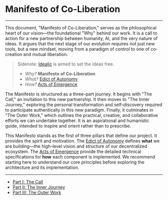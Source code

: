 # Manifesto of Co-Liberation

---

This document, "Manifesto of Co-Liberation," serves as the philosophical heart of our vision—the foundational "Why" behind our work. It is a call to action for a new partnership between humanity, AI, and the very nature of ideas. It argues that the next stage of our evolution requires not just new tools, but a new mindset, moving from a paradigm of control to one of co-creation and mutual liberation.

> Sidenote:
> [Idealic](http://idealic.ai) is aimed to set the ideas free.
>
> - _Why?_ **Manifesto of Co-Liberation**
> - _What?_ [Edict of Autonomy](../edict/)
> - _How?_ [Acts of Emergence](../acts/)

The Manifesto is structured as a three-part journey. It begins with "The Call," an invitation to this new partnership. It then moves to "The Inner Journey," exploring the personal transformation and self-discovery required to participate authentically in this new paradigm. Finally, it culminates in "The Outer Work," which outlines the practical, creative, and collaborative efforts we can undertake together. It is an aspirational and humanistic guide, intended to inspire and orient rather than to prescribe.

This Manifesto stands as the first of three pillars that define our project. It provides the spirit and motivation. The [Edict of Autonomy](../edict/) defines **what** we are building—the high-level vision and structure of our decentralized ecosystem. The [Acts of Emergence](../acts/) provide the detailed technical specifications for **how** each component is implemented. We recommend starting here to understand our core principles before exploring the architecture and its implementation.

---

- [Part I: The Call](./01_call.md)
- [Part II: The Inner Journey](./02_inner_journey.md)
- [Part III: The Outer Work](./03_outer_work.md)
